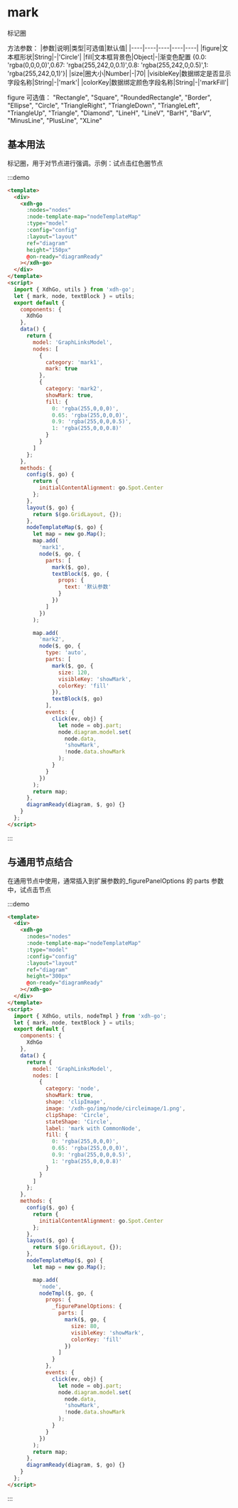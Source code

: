 # mark

标记圈

方法参数：
|参数|说明|类型|可选值|默认值|
|----|----|----|----|----|
|figure|文本框形状|String|-|'Circle'|
|fill|文本框背景色|Object|-|渐变色配置 {0.0: 'rgba(0,0,0,0)',0.67: 'rgba(255,242,0,0.1)',0.8: 'rgba(255,242,0,0.5)',1: 'rgba(255,242,0,1)'}|
|size|圈大小|Number|-|70|
|visibleKey|数据绑定是否显示字段名称|String|-|'mark'|
|colorKey|数据绑定颜色字段名称|String|-|'markFill'|

figure 可选值：
"Rectangle", "Square", "RoundedRectangle", "Border", "Ellipse", "Circle", "TriangleRight", "TriangleDown", "TriangleLeft", "TriangleUp", "Triangle", "Diamond", "LineH", "LineV", "BarH", "BarV", "MinusLine", "PlusLine", "XLine"

## 基本用法

标记圈，用于对节点进行强调。示例：试点击红色圈节点

:::demo

```html
<template>
  <div>
    <xdh-go
      :nodes="nodes"
      :node-template-map="nodeTemplateMap"
      :type="model"
      :config="config"
      :layout="layout"
      ref="diagram"
      height="150px"
      @on-ready="diagramReady"
    ></xdh-go>
  </div>
</template>
<script>
  import { XdhGo, utils } from 'xdh-go';
  let { mark, node, textBlock } = utils;
  export default {
    components: {
      XdhGo
    },
    data() {
      return {
        model: 'GraphLinksModel',
        nodes: [
          {
            category: 'mark1',
            mark: true
          },
          {
            category: 'mark2',
            showMark: true,
            fill: {
              0: 'rgba(255,0,0,0)',
              0.65: 'rgba(255,0,0,0)',
              0.9: 'rgba(255,0,0,0.5)',
              1: 'rgba(255,0,0,0.8)'
            }
          }
        ]
      };
    },
    methods: {
      config($, go) {
        return {
          initialContentAlignment: go.Spot.Center
        };
      },
      layout($, go) {
        return $(go.GridLayout, {});
      },
      nodeTemplateMap($, go) {
        let map = new go.Map();
        map.add(
          'mark1',
          node($, go, {
            parts: [
              mark($, go),
              textBlock($, go, {
                props: {
                  text: '默认参数'
                }
              })
            ]
          })
        );

        map.add(
          'mark2',
          node($, go, {
            type: 'auto',
            parts: [
              mark($, go, {
                size: 120,
                visibleKey: 'showMark',
                colorKey: 'fill'
              }),
              textBlock($, go)
            ],
            events: {
              click(ev, obj) {
                let node = obj.part;
                node.diagram.model.set(
                  node.data,
                  'showMark',
                  !node.data.showMark
                );
              }
            }
          })
        );
        return map;
      },
      diagramReady(diagram, $, go) {}
    }
  };
</script>
```

:::

## 与通用节点结合

在通用节点中使用，通常插入到扩展参数的\_figurePanelOptions 的 parts 参数中，试点击节点

:::demo

```html
<template>
  <div>
    <xdh-go
      :nodes="nodes"
      :node-template-map="nodeTemplateMap"
      :type="model"
      :config="config"
      :layout="layout"
      ref="diagram"
      height="300px"
      @on-ready="diagramReady"
    ></xdh-go>
  </div>
</template>
<script>
  import { XdhGo, utils, nodeTmpl } from 'xdh-go';
  let { mark, node, textBlock } = utils;
  export default {
    components: {
      XdhGo
    },
    data() {
      return {
        model: 'GraphLinksModel',
        nodes: [
          {
            category: 'node',
            showMark: true,
            shape: 'clipImage',
            image: '/xdh-go/img/node/circleimage/1.png',
            clipShape: 'Circle',
            stateShape: 'Circle',
            label: 'mark with CommonNode',
            fill: {
              0: 'rgba(255,0,0,0)',
              0.65: 'rgba(255,0,0,0)',
              0.9: 'rgba(255,0,0,0.5)',
              1: 'rgba(255,0,0,0.8)'
            }
          }
        ]
      };
    },
    methods: {
      config($, go) {
        return {
          initialContentAlignment: go.Spot.Center
        };
      },
      layout($, go) {
        return $(go.GridLayout, {});
      },
      nodeTemplateMap($, go) {
        let map = new go.Map();

        map.add(
          'node',
          nodeTmpl($, go, {
            props: {
              _figurePanelOptions: {
                parts: [
                  mark($, go, {
                    size: 80,
                    visibleKey: 'showMark',
                    colorKey: 'fill'
                  })
                ]
              }
            },
            events: {
              click(ev, obj) {
                let node = obj.part;
                node.diagram.model.set(
                  node.data,
                  'showMark',
                  !node.data.showMark
                );
              }
            }
          })
        );
        return map;
      },
      diagramReady(diagram, $, go) {}
    }
  };
</script>
```

:::
